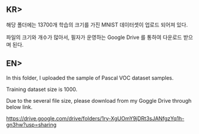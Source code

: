## KR>

해당 폴더에는 13700개 학습의 크기를 가진 MNIST 데이터셋이 업로드 되어져 있다.

파일의 크기와 개수가 많아서, 필자가 운영하는 Google Drive 를 통하여 다운로드 받으며 된다.




## EN> 

In this folder, I uploaded the sample of Pascal VOC dataset samples. 

Training dataset size is 1000.

Due to the several file size, please download from my Goggle Drive through below link.

https://drive.google.com/drive/folders/1ry-XgUOmY9jDRt3sJANfgzYq1h-gn3hw?usp=sharing

